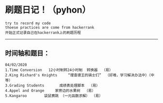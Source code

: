 刷题日记！（pyhon）
===
    try to record my code
    thoese practices are come from hackerrank
    开始正式记录自己在hackerrank上的刷题历程

---
时间轴和题目：
---

    04/02/2020
    1.Time Conversion   12小时制转24小时制  转换器  （易）
    2.King Richard's Knights     “理查德王的骑士们”  （好难，学习解决办法中）（中等）
    3.Grading Students       成绩表处理脚本  （易）
    4.Appel and Orange     家旁边的水果树  （易）
    5.Kangaroo        袋鼠赛跳 （一元函数求解） （易）